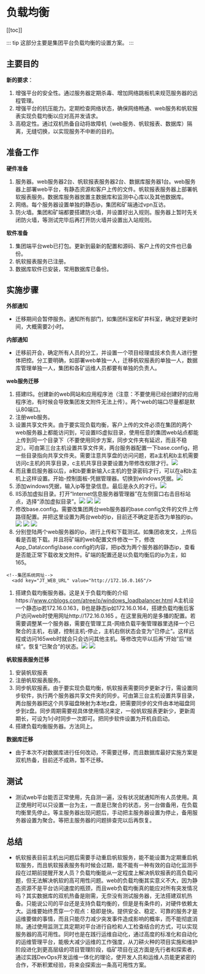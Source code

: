 # 负载均衡
[[toc]]

::: tip
这部分主要是集团平台负载均衡的设置方案。
:::

## 主要目的

**新的要求**：
1. 增强平台的安全性。通过服务器定期杀毒、增加网络跳板机来规范服务器的远程管理。
2. 增强平台的抗压能力。定期检查网络状态，确保网络畅通、web服务和帆软报表实现负载均衡以应对高并发请求。
3. 高稳定性。通过双机热备自动将故障机（web服务、帆软报表、数据库）隔离，无缝切换，以实现服务不中断的目的。

## 准备工作

**硬件准备**
1. 服务器。web服务器2台、帆软报表服务器2台、数据库服务器1台。web服务器上部署web平台，有静态资源和客户上传的文件。帆软报表服务器上部署帆软报表服务。数据库服务器放置主数据库和监测中心库以及其他数据库。
2. 网络。每个服务器设置单独的静态ip，集团和矿端通过vpn互访。
3. 防火墙。集团和矿端都要搭建防火墙，并设置好出入规则。服务器上暂时先关闭防火墙，等测试完毕后再打开防火墙并设置出入站规则。

**软件准备**
1. 集团端平台web已打包。更新到最新的配置和源码、客户上传的文件也已备份。
2. 帆软报表服务已注册。
3. 数据库软件已安装，常用数据库已备份。

## 实施步骤

**外部通知**
- 迁移期间会暂停服务。通知所有部门，如集团科室和矿井科室，确定好更新时间，大概需要2小时。

**内部通知**
- 迁移前开会，确定所有人员的分工，并设置一个项目经理或技术负责人进行整体把控。分工要明确，如部署web单独一人，迁移帆软报表的单独一人，数据库管理单独一人，集团和各矿运维人员都要有单独的负责人。

**web服务迁移**
1. 搭建IIS。创建新的web网站和应用程序池（注意：不要使用已经创建好的应用程序池，有时候会导致集团发文附件无法上传）。两个web的端口尽量都是默认80端口。
2. 注册web服务。
3. 设置共享文件夹。由于要实现负载均衡，客户上传的文件必须在集团的两个web服务器上都能访问到，可设置IIS虚拟目录，使用任意的集团web站点都能上传到同一个目录下（不要使用同步方案，同步文件夹有延迟，而且不稳定）。可由第三台主机设置共享文件夹，两台服务器配置一下base.config，把一些目录指向共享文件夹。需要注意共享盘的访问问题，若a主机和b主机需要访问c主机的共享目录，c主机共享目录要设置为带修改权限才行。![](/Byb271ZUNcVTg83.jpg)
4. 而且重启服务器以后，a和b要重新输入c主机的登录密码才行，可以在a和b主机上这样设置。开始-控制面板-凭据管理器。切换到windows凭据。![](/dmFC8Az1HKOh3ea.jpg)
5. 添加windows凭据，输入ip等登录信息。最后是永久的才行。![](/O5uL9PWhQZYsXrv.jpg)
6. IIS添加虚拟目录。打开“Internet信息服务器管理器”在左侧窗口右击目标站点，选择“添加虚拟目录”。![](/3rFRB2pWVL1U95m.jpg)
![](/8GOtwiNgq21VJcl.jpg)
![](/GyVqHhlP23fmBJ6.jpg)
1. 修改base.config。需要改集团两台web服务器的base.config文件的文件上传路径配置。并把这里设置为两台web的ip，目前还不确定是否改为单独的ip。![](/8NM3A6lFdYehoqx.jpg)
![](/YUqlVJ9NDXErPmM.jpg)
![](/BtK97Myv2FznDlL.jpg)
8. 分别登陆两个web服务器的ip，进行上传和下载测试。如集团收发文，上传后看是否能下载。并且将矿端的web配置文件修改一下，修改App_Data\config\base.config的内容，把ip改为两个服务器的静态ip，查看是否能正常下载收发文附件。矿端的配置还是以负载均衡后的ip为主，如165。  
```
<!--集团系统网址-->
  <add key="JT_WEB_URL" value="http://172.16.0.165"/>
```
1. 搭建负载均衡服务器。这是关于负载均衡的介绍https://www.cnblogs.com/atree/p/windows_loadbalancer.html A主机设一个静态ip若172.16.0.163，B也是静态ip如172.16.0.164，搭建负载均衡后客户访问web时使用网址http://172.16.0.165 。在这里我用的是多播的配置。若需要调整某一个服务器，需要在管理工具-网络负载平衡管理器里选择一个已聚合的主机，右键，控制主机-停止，主机右侧状态会变为“已停止”。这样远程或访问165web时就会只会访问其他主机。等修改完毕以后再“开始”后“继续”。恢复“已聚合”的状态。![](/ZBdvEJGDXwhYr8L.jpg)
![](/JuMaKBoZCTqdne3.jpg)


**帆软报表服务迁移**

1. 安装帆软报表
2. 注册帆软报表服务。
3. 同步帆软报表。由于要实现负载均衡，帆软报表需要同步更新才行，需设置同步软件，执行两个服务器共享文件夹的同步。可由第三台主机设置共享目录，两台服务器把这个共享磁盘映射为本地z盘，把需要同步的文件由本地磁盘同步到z盘。同步周期需要视具体使用情况来定，一般帆软报表更新少，更新周期长，可设为1小时同步一次即可。把同步软件设置为开机自启动。
4. 搭建负载均衡服务器。方法同上。

**数据库迁移**

- 由于本次不对数据库进行任何改动，不需要迁移，而且数据库最好实施方案是双机热备，目前还不成熟，暂不迁移。

## 测试

- 测试web平台能否正常使用，先自测一遍，没有状况就通知所有人员使用。真正使用时可以只设置一台为主，一直是已聚合的状态，另一台做备用，在负载均衡里先停止。等主服务器出现问题后，手动把主服务器设置为停止，备用服务器设置为聚合。等把主服务器的问题排查完以后再恢复。

## 总结

- 帆软报表目前主机出问题后需要手动重启帆软服务，能不能设置为定期重启帆软服务，而且帆软报表服务有时候会过期，能不能有一种有效的自动化监测手段在过期前提醒开发人员？负载均衡能从一定程度上解决帆软报表的高负载问题，但无法解决帆软的高可用性问题。web的负载均衡其实意义不大，因为静态资源不是平台访问速度的瓶颈，而且web负载均衡真的能应对所有突发情况吗？其实数据库的双机热备是刚需，无奈没有测试服务器，无法搭建双机热备。只能说公司的平台还是支持负载均衡的，但是是有条件的，对硬件依赖太大。运维要始终贯穿一个观点：稳即是快。提供安全、稳定、可靠的服务才是运维要做的事情，而且只能尽力减少突发事件造成影响的概率，而不能彻底消除。通过使用监测工具定期对平台进行自检和人工检查结合的方式，可以实现服务器的高可用性。同时也是在践行运维自动化，通过高度的标准化和自动化的运维管理平台，能极大减少运维的工作强度，从刀耕火种的项目实施和维护阶段进化到更高层级的项目管理阶段，临矿项目在这方面是先行者和探索者，通过实践DevOps开发运维一体化的理论，使开发人员和运维人员能更紧密的合作，不断积累经验，将来会探索出一条高可用性方案。
